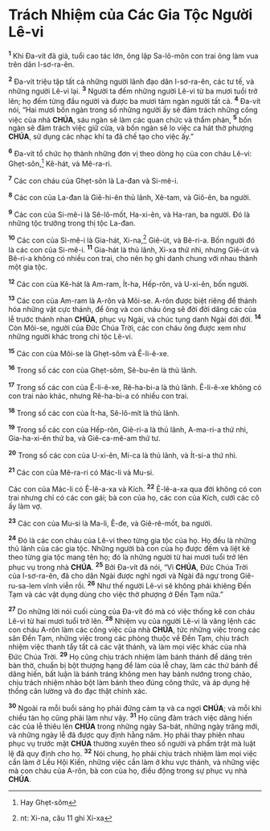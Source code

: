 # Trách Nhiệm của Các Gia Tộc Người Lê-vi
<sup><b>1</b></sup> Khi Đa-vít đã già, tuổi cao tác lớn, ông lập Sa-lô-môn con trai ông làm vua trên dân I-sơ-ra-ên.

<sup><b>2</b></sup> Đa-vít triệu tập tất cả những người lãnh đạo dân I-sơ-ra-ên, các tư tế, và những người Lê-vi lại. <sup><b>3</b></sup> Người ta đếm những người Lê-vi từ ba mươi tuổi trở lên; họ đếm từng đầu người và được ba mươi tám ngàn người tất cả. <sup><b>4</b></sup> Đa-vít nói, “Hai mươi bốn ngàn trong số những người ấy sẽ đảm trách những công việc của nhà **CHÚA**, sáu ngàn sẽ làm các quan chức và thẩm phán, <sup><b>5</b></sup> bốn ngàn sẽ đảm trách việc giữ cửa, và bốn ngàn sẽ lo việc ca hát thờ phượng **CHÚA**, sử dụng các nhạc khí ta đã chế tạo cho việc ấy.”

<sup><b>6</b></sup> Đa-vít tổ chức họ thành những đơn vị theo dòng họ của con cháu Lê-vi: Ghẹt-sôn,[^1-15c3598d-0563-4b29-ae26-004a943a08da] Kê-hát, và Mê-ra-ri.

<sup><b>7</b></sup> Các con cháu của Ghẹt-sôn là La-đan và Si-mê-i.

<sup><b>8</b></sup> Các con của La-đan là Giê-hi-ên thủ lãnh, Xê-tam, và Giô-ên, ba người.

<sup><b>9</b></sup> Các con của Si-mê-i là Sê-lô-mốt, Ha-xi-ên, và Ha-ran, ba người. Đó là những tộc trưởng trong thị tộc La-đan.

<sup><b>10</b></sup> Các con của Si-mê-i là Gia-hát, Xi-na,[^2-15c3598d-0563-4b29-ae26-004a943a08da] Giê-út, và Bê-ri-a. Bốn người đó là các con của Si-mê-i. <sup><b>11</b></sup> Gia-hát là thủ lãnh, Xi-xa thứ nhì, nhưng Giê-út và Bê-ri-a không có nhiều con trai, cho nên họ ghi danh chung với nhau thành một gia tộc.

<sup><b>12</b></sup> Các con của Kê-hát là Am-ram, Ít-ha, Hếp-rôn, và U-xi-ên, bốn người.

<sup><b>13</b></sup> Các con của Am-ram là A-rôn và Môi-se. A-rôn được biệt riêng để thánh hóa những vật cực thánh, để ông và con cháu ông sẽ đời đời dâng các của lễ trước thánh nhan **CHÚA**, phục vụ Ngài, và chúc tụng danh Ngài đời đời. <sup><b>14</b></sup> Còn Môi-se, người của Đức Chúa Trời, các con cháu ông được xem như những người khác trong chi tộc Lê-vi.

<sup><b>15</b></sup> Các con của Môi-se là Ghẹt-sôm và Ê-li-ê-xe.

<sup><b>16</b></sup> Trong số các con của Ghẹt-sôm, Sê-bu-ên là thủ lãnh.

<sup><b>17</b></sup> Trong số các con của Ê-li-ê-xe, Rê-ha-bi-a là thủ lãnh. Ê-li-ê-xe không có con trai nào khác, nhưng Rê-ha-bi-a có nhiều con trai.

<sup><b>18</b></sup> Trong số các con của Ít-ha, Sê-lô-mít là thủ lãnh.

<sup><b>19</b></sup> Trong số các con của Hếp-rôn, Giê-ri-a là thủ lãnh, A-ma-ri-a thứ nhì, Gia-ha-xi-ên thứ ba, và Giê-ca-mê-am thứ tư.

<sup><b>20</b></sup> Trong số các con của U-xi-ên, Mi-ca là thủ lãnh, và Ít-si-a thứ nhì.

<sup><b>21</b></sup> Các con của Mê-ra-ri có Mác-li và Mu-si.

Các con của Mác-li có Ê-lê-a-xa và Kích. <sup><b>22</b></sup> Ê-lê-a-xa qua đời không có con trai nhưng chỉ có các con gái; bà con của họ, các con của Kích, cưới các cô ấy làm vợ.

<sup><b>23</b></sup> Các con của Mu-si là Ma-li, Ê-đe, và Giê-rê-mốt, ba người.

<sup><b>24</b></sup> Đó là các con cháu của Lê-vi theo từng gia tộc của họ. Họ đều là những thủ lãnh của các gia tộc. Những người bà con của họ được đếm và liệt kê theo từng gia tộc mang tên họ; đó là những người từ hai mươi tuổi trở lên phục vụ trong nhà **CHÚA**. <sup><b>25</b></sup> Bởi Đa-vít đã nói, “Vì **CHÚA**, Đức Chúa Trời của I-sơ-ra-ên, đã cho dân Ngài được nghỉ ngơi và Ngài đã ngự trong Giê-ru-sa-lem vĩnh viễn rồi. <sup><b>26</b></sup> Như thế người Lê-vi sẽ không phải khiêng Đền Tạm và các vật dụng dùng cho việc thờ phượng ở Đền Tạm nữa.”

<sup><b>27</b></sup> Do những lời nói cuối cùng của Đa-vít đó mà có việc thống kê con cháu Lê-vi từ hai mươi tuổi trở lên. <sup><b>28</b></sup> Nhiệm vụ của người Lê-vi là vâng lệnh các con cháu A-rôn làm các công việc của nhà **CHÚA**, tức những việc trong các sân Đền Tạm, những việc trong các phòng thuộc về Đền Tạm, chịu trách nhiệm việc thanh tẩy tất cả các vật thánh, và làm mọi việc khác của nhà Đức Chúa Trời. <sup><b>29</b></sup> Họ cũng chịu trách nhiệm làm bánh thánh để dâng trên bàn thờ, chuẩn bị bột thượng hạng để làm của lễ chay, làm các thứ bánh để dâng hiến, bất luận là bánh tráng không men hay bánh nướng trong chảo, chịu trách nhiệm nhào bột làm bánh theo đúng công thức, và áp dụng hệ thống cân lường và đo đạc thật chính xác.

<sup><b>30</b></sup> Ngoài ra mỗi buổi sáng họ phải đứng cảm tạ và ca ngợi **CHÚA**; và mỗi khi chiều tàn họ cũng phải làm như vậy. <sup><b>31</b></sup> Họ cũng đảm trách việc dâng hiến các của lễ thiêu lên **CHÚA** trong những ngày Sa-bát, những ngày trăng mới, và những ngày lễ đã được quy định hằng năm. Họ phải thay phiên nhau phục vụ trước mặt **CHÚA** thường xuyên theo số người và phẩm trật mà luật lệ đã quy định cho họ. <sup><b>32</b></sup> Nói chung, họ phải chịu trách nhiệm làm mọi việc cần làm ở Lều Hội Kiến, những việc cần làm ở khu vực thánh, và những việc mà con cháu của A-rôn, bà con của họ, điều động trong sự phục vụ nhà **CHÚA**.

[^1-15c3598d-0563-4b29-ae26-004a943a08da]: Hay Ghẹt-sôm
[^2-15c3598d-0563-4b29-ae26-004a943a08da]: nt: Xi-na, câu 11 ghi Xi-xa